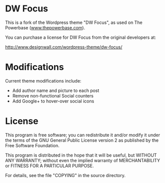 DW Focus
==============

This is a fork of the Wordpress theme "DW Focus", as used on The Powerbase (www.thepowerbase.com).

You can purchase a license for DW Focus from the original developers at:

http://www.designwall.com/wordpress-theme/dw-focus/

Modifications
==============

Current theme modifications include:

* Add author name and picture to each post
* Remove non-functional Social counters
* Add Google+ to hover-over social icons

License
==============

This program is free software; you can redistribute it and/or modify it under
the terms of the GNU General Public License version 2 as published by the Free
Software Foundation.

This program is distributed in the hope that it will be useful, but WITHOUT ANY
WARRANTY; without even the implied warranty of MERCHANTABILITY or FITNESS FOR A
PARTICULAR PURPOSE.

For details, see the file "COPYING" in the source directory.
